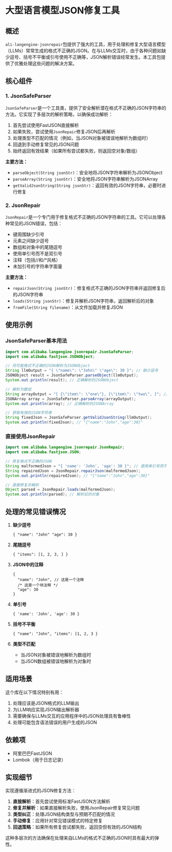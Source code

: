 # 大型语言模型JSON修复工具

## 概述

`ali-langengine-jsonrepair`包提供了强大的工具，用于处理和修复大型语言模型（LLMs）常常生成的格式不正确的JSON。在与LLMs交互时，由于各种问题如缺少逗号、括号不平衡或引号使用不正确等，JSON解析错误经常发生。本工具包提供了优雅处理这些问题的解决方案。

## 核心组件

### 1. JsonSafeParser

`JsonSafeParser`是一个工具类，提供了安全解析潜在格式不正确的JSON字符串的方法。它实现了多层次的解析策略，以确保成功解析：

1. 首先尝试使用FastJSON直接解析
2. 如果失败，尝试使用`JsonRepair`修复JSON后再解析
3. 处理类型不匹配的情况（例如，当JSON对象被错误地解析为数组时）
4. 回退到手动修复常见的JSON问题
5. 始终返回有效结果（如果所有尝试都失败，则返回空对象/数组）

**主要方法：**
- `parseObject(String jsonStr)`：安全地将JSON字符串解析为JSONObject
- `parseArray(String jsonStr)`：安全地将JSON字符串解析为JSONArray
- `getValidJsonString(String jsonStr)`：返回有效的JSON字符串，必要时进行修复

### 2. JsonRepair

`JsonRepair`是一个专门用于修复格式不正确的JSON字符串的工具。它可以处理各种常见的JSON错误，包括：

- 键周围缺少引号
- 元素之间缺少逗号
- 数组和对象中的尾随逗号
- 使用单引号而不是双引号
- 注释（包括//和/*风格）
- 未加引号的字符串字面量

**主要方法：**
- `repairJson(String jsonStr)`：修复格式不正确的JSON字符串并返回修复后的JSON字符串
- `loads(String jsonStr)`：修复并解析JSON字符串，返回解析后的对象
- `fromFile(String filename)`：从文件加载并修复JSON

## 使用示例

### JsonSafeParser基本用法

```java
import com.alibaba.langengine.jsonrepair.JsonSafeParser;
import com.alibaba.fastjson.JSONObject;

// 将可能格式不正确的JSON解析为JSONObject
String llmOutput = "{ \"name\": \"John\" \"age\": 30 }"; // 缺少逗号
JSONObject result = JsonSafeParser.parseObject(llmOutput);
System.out.println(result); // 正确解析的JSONObject

// 解析为数组
String arrayOutput = "[ {\"item\": \"one\"}, {\"item\": \"two\", ]"; // 尾随逗号
JSONArray array = JsonSafeParser.parseArray(arrayOutput);
System.out.println(array); // 正确解析的JSONArray

// 获取有效的JSON字符串
String fixedJson = JsonSafeParser.getValidJsonString(llmOutput);
System.out.println(fixedJson); // "{"name":"John","age":30}"
```

### 直接使用JsonRepair

```java
import com.alibaba.langengine.jsonrepair.JsonRepair;
import com.alibaba.fastjson.JSON;

// 修复格式不正确的JSON
String malformedJson = "{ 'name': 'John', 'age': 30 }"; // 使用单引号而不是双引号
String repairedJson = JsonRepair.repairJson(malformedJson);
System.out.println(repairedJson); // "{"name":"John","age":30}"

// 直接修复并解析
Object parsed = JsonRepair.loads(malformedJson);
System.out.println(parsed); // 解析后的对象
```

## 处理的常见错误情况

1. **缺少逗号**
   ```
   { "name": "John" "age": 30 }
   ```

2. **尾随逗号**
   ```
   { "items": [1, 2, 3, ] }
   ```

3. **JSON中的注释**
   ```
   { 
     "name": "John", // 这是一个注释
     /* 这是一个块注释 */
     "age": 30
   }
   ```

4. **单引号**
   ```
   { 'name': 'John', 'age': 30 }
   ```

5. **括号不平衡**
   ```
   { "name": "John", "items": [1, 2, 3 }
   ```

6. **类型不匹配**
   - 当JSON对象被错误地解析为数组时
   - 当JSON数组被错误地解析为对象时

## 适用场景

这个库在以下情况特别有用：

1. 处理应该是JSON格式的LLM输出
2. 为LLM响应实现JSON输出解析器
3. 需要确保与LLMs交互的应用程序中的JSON处理具有鲁棒性
4. 处理可能包含语法错误的用户生成的JSON

## 依赖项

- 阿里巴巴FastJSON
- Lombok（用于日志记录）

## 实现细节

实现遵循渐进式的JSON修复方法：

1. **直接解析**：首先尝试使用标准FastJSON方法解析
2. **修复并解析**：如果直接解析失败，使用JsonRepair修复常见问题
3. **类型纠正**：处理JSON结构类型与预期不匹配的情况
4. **手动修复**：应用针对常见错误模式的特定修复
5. **回退策略**：如果所有修复尝试都失败，返回空但有效的JSON结构

这种多层次的方法确保在处理来自LLMs的格式不正确的JSON时具有最大的弹性。
